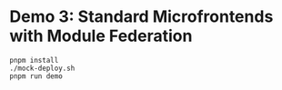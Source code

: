 # Demo 3: Standard Microfrontends with Module Federation

```shell
pnpm install
./mock-deploy.sh
pnpm run demo
```
